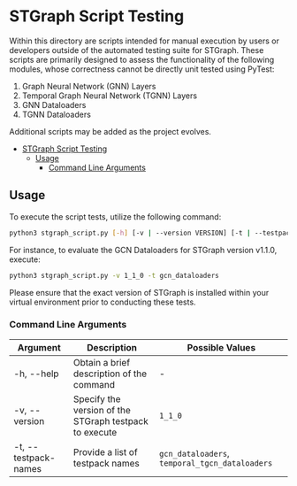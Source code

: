 # STGraph Script Testing

Within this directory are scripts intended for manual execution by users or developers outside of the automated testing suite for STGraph. These scripts are primarily designed to assess the functionality of the following modules, whose correctness cannot be directly unit tested using PyTest:

1. Graph Neural Network (GNN) Layers
2. Temporal Graph Neural Network (TGNN) Layers
3. GNN Dataloaders
4. TGNN Dataloaders

Additional scripts may be added as the project evolves.

- [STGraph Script Testing](#stgraph-script-testing)
  - [Usage](#usage)
    - [Command Line Arguments](#command-line-arguments)


## Usage

To execute the script tests, utilize the following command:

```bash
python3 stgraph_script.py [-h] [-v | --version VERSION] [-t | --testpack-names TESTPACK_NAMES]
```

For instance, to evaluate the GCN Dataloaders for STGraph version v1.1.0, execute:

```bash
python3 stgraph_script.py -v 1_1_0 -t gcn_dataloaders
```

Please ensure that the exact version of STGraph is installed within your virtual environment prior to conducting these tests.

### Command Line Arguments

| Argument             | Description                                            | Possible Values                                |
| -------------------- | ------------------------------------------------------ | ---------------------------------------------- |
| -h, --help           | Obtain a brief description of the command              | -                                              |
| -v, --version        | Specify the version of the STGraph testpack to execute | `1_1_0`                                        |
| -t, --testpack-names | Provide a list of testpack names                       | `gcn_dataloaders`, `temporal_tgcn_dataloaders` |